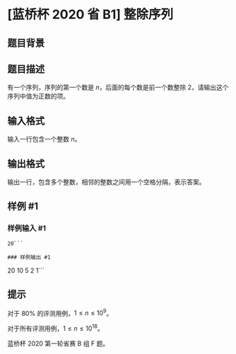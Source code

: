 # [蓝桥杯 2020 省 B1] 整除序列

## 题目背景



## 题目描述

有一个序列，序列的第一个数是 $n$，后面的每个数是前一个数整除 $2$，请输出这个序列中值为正数的项。

## 输入格式

输入一行包含一个整数 $n$。

## 输出格式

输出一行，包含多个整数，相邻的整数之间用一个空格分隔，表示答案。

## 样例 #1

### 样例输入 #1
```
20```

### 样例输出 #1

```
20 10 5 2 1```

## 提示

对于 $80\%$ 的评测用例，$1\le n\le10^9$。

对于所有评测用例，$1\le n\le10^{18}$。

蓝桥杯 2020 第一轮省赛 B 组 F 题。
